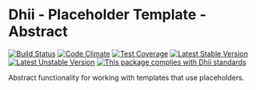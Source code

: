 # Dhii - Placeholder Template - Abstract

[![Build Status](https://travis-ci.org/Dhii/placeholder-template-abstract.svg?branch=develop)](https://travis-ci.org/Dhii/placeholder-template-abstract)
[![Code Climate](https://codeclimate.com/github/Dhii/placeholder-template-abstract/badges/gpa.svg)](https://codeclimate.com/github/Dhii/placeholder-template-abstract)
[![Test Coverage](https://codeclimate.com/github/Dhii/placeholder-template-abstract/badges/coverage.svg)](https://codeclimate.com/github/Dhii/placeholder-template-abstract/coverage)
[![Latest Stable Version](https://poser.pugx.org/dhii/placeholder-template-abstract/version)](https://packagist.org/packages/dhii/placeholder-template-abstract)
[![Latest Unstable Version](https://poser.pugx.org/dhii/placeholder-template-abstract/v/unstable)](https://packagist.org/packages/dhii/placeholder-template-abstract)
[![This package complies with Dhii standards](https://img.shields.io/badge/Dhii-Compliant-green.svg?style=flat-square)][Dhii]

Abstract functionality for working with templates that use placeholders.

[Dhii]: https://github.com/Dhii/dhii
